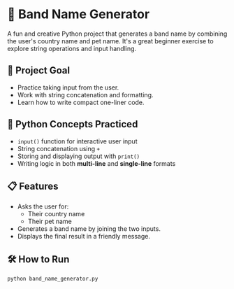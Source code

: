 # 🎸 Band Name Generator

A fun and creative Python project that generates a band name by combining the user's country name and pet name. It's a great beginner exercise to explore string operations and input handling.

## 🎯 Project Goal

- Practice taking input from the user.
- Work with string concatenation and formatting.
- Learn how to write compact one-liner code.

## 🧠 Python Concepts Practiced

- `input()` function for interactive user input
- String concatenation using `+`
- Storing and displaying output with `print()`
- Writing logic in both **multi-line** and **single-line** formats

## 📋 Features

- Asks the user for:
  - Their country name
  - Their pet name
- Generates a band name by joining the two inputs.
- Displays the final result in a friendly message.

## 🛠 How to Run

```bash
python band_name_generator.py
